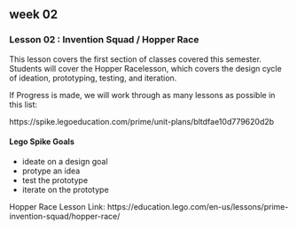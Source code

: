 <h2>week 02</h2>
<h3>Lesson 02 : Invention Squad / Hopper Race</h3>
<p>This lesson covers the first section of classes covered this semester. <br>
  Students will cover the Hopper Racelesson, which covers the design cycle of ideation, prototyping, testing, and iteration.</p>
  <p>If Progress is made, we will work through as many lessons as possible in this list: <p>https://spike.legoeducation.com/prime/unit-plans/bltdfae10d779620d2b</p>
<h4>Lego Spike Goals</h4>
<ul><li>ideate on a design goal</li><li>protype an idea</li><li>test the prototype</li><li>iterate on the prototype</li></ul>
<p>Hopper Race Lesson Link: https://education.lego.com/en-us/lessons/prime-invention-squad/hopper-race/</p>


